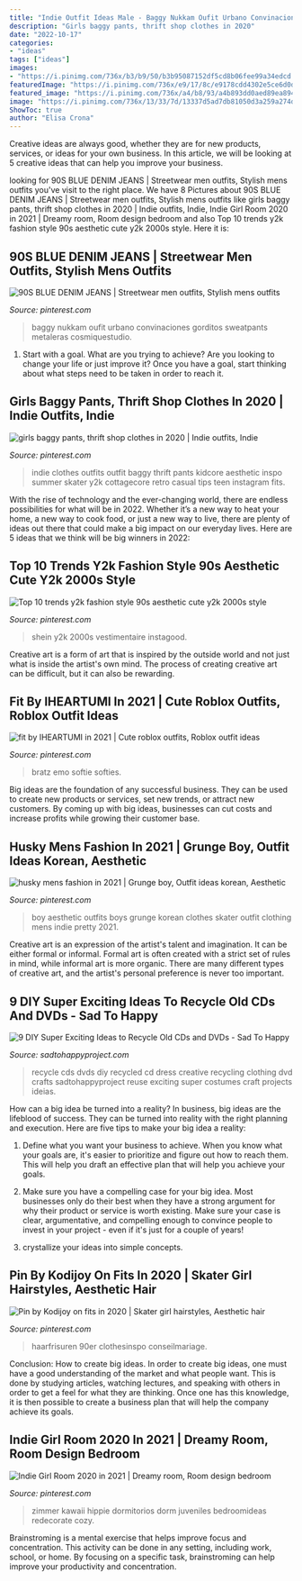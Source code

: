 ```yaml
---
title: "Indie Outfit Ideas Male - Baggy Nukkam Oufit Urbano Convinaciones Gorditos Sweatpants Metaleras Cosmiquestudio"
description: "Girls baggy pants, thrift shop clothes in 2020"
date: "2022-10-17"
categories:
- "ideas"
tags: ["ideas"]
images:
- "https://i.pinimg.com/736x/b3/b9/50/b3b95087152df5cd8b06fee99a34edcd.jpg"
featuredImage: "https://i.pinimg.com/736x/e9/17/8c/e9178cdd4302e5ce6d0d112b42722f38.jpg"
featured_image: "https://i.pinimg.com/736x/a4/b8/93/a4b893dd0aed89ea894e0ba008a15c6a.jpg"
image: "https://i.pinimg.com/736x/13/33/7d/13337d5ad7db81050d3a259a274de3f0.jpg"
ShowToc: true
author: "Elisa Crona"
---
```



Creative ideas are always good, whether they are for new products, services, or ideas for your own business. In this article, we will be looking at 5 creative ideas that can help you improve your business.

	

		
looking for 90S BLUE DENIM JEANS | Streetwear men outfits, Stylish mens outfits you've visit to the right place. We have 8 Pictures about 90S BLUE DENIM JEANS | Streetwear men outfits, Stylish mens outfits like girls baggy pants, thrift shop clothes in 2020 | Indie outfits, Indie, Indie Girl Room 2020 in 2021 | Dreamy room, Room design bedroom and also Top 10 trends y2k fashion style 90s aesthetic cute y2k 2000s style. Here it is:
		
    
## 90S BLUE DENIM JEANS | Streetwear Men Outfits, Stylish Mens Outfits

<img loading=lazy src="https://i.pinimg.com/736x/b3/b9/50/b3b95087152df5cd8b06fee99a34edcd.jpg" onerror="this.onerror=null;this.src='https://tse1.mm.bing.net/th?id=OIP.hOntAcLaT7pajwKCOiUgOgHaLG&amp;pid=15.1';" alt="90S BLUE DENIM JEANS | Streetwear men outfits, Stylish mens outfits">

_Source: pinterest.com_

>baggy nukkam oufit urbano convinaciones gorditos sweatpants metaleras cosmiquestudio. 

	

1. Start with a goal. What are you trying to achieve? Are you looking to change your life or just improve it? Once you have a goal, start thinking about what steps need to be taken in order to reach it.

    
## Girls Baggy Pants, Thrift Shop Clothes In 2020 | Indie Outfits, Indie

<img loading=lazy src="https://i.pinimg.com/736x/e9/17/8c/e9178cdd4302e5ce6d0d112b42722f38.jpg" onerror="this.onerror=null;this.src='https://tse2.mm.bing.net/th?id=OIP.g1ZPTmoOJsfax1nR-K_CngAAAA&amp;pid=15.1';" alt="girls baggy pants, thrift shop clothes in 2020 | Indie outfits, Indie">

_Source: pinterest.com_

>indie clothes outfits outfit baggy thrift pants kidcore aesthetic inspo summer skater y2k cottagecore retro casual tips teen instagram fits. 

	

With the rise of technology and the ever-changing world, there are endless possibilities for what will be in 2022. Whether it’s a new way to heat your home, a new way to cook food, or just a new way to live, there are plenty of ideas out there that could make a big impact on our everyday lives. Here are 5 ideas that we think will be big winners in 2022: 

    
## Top 10 Trends Y2k Fashion Style 90s Aesthetic Cute Y2k 2000s Style

<img loading=lazy src="https://i.pinimg.com/736x/a4/b8/93/a4b893dd0aed89ea894e0ba008a15c6a.jpg" onerror="this.onerror=null;this.src='https://tse3.mm.bing.net/th?id=OIP.q1uZ4yX2zmiGJ5TWZcr8kQAAAA&amp;pid=15.1';" alt="Top 10 trends y2k fashion style 90s aesthetic cute y2k 2000s style">

_Source: pinterest.com_

>shein y2k 2000s vestimentaire instagood. 

	

Creative art is a form of art that is inspired by the outside world and not just what is inside the artist's own mind. The process of creating creative art can be difficult, but it can also be rewarding.

    
## Fit By IHEARTUMI In 2021 | Cute Roblox Outfits, Roblox Outfit Ideas

<img loading=lazy src="https://i.pinimg.com/736x/15/cd/e6/15cde65bb1dd2c0ef34df405825606a3.jpg" onerror="this.onerror=null;this.src='https://tse4.mm.bing.net/th?id=OIP.M8I1s7asizanI7IfN3aMUQHaNX&amp;pid=15.1';" alt="fit by IHEARTUMI in 2021 | Cute roblox outfits, Roblox outfit ideas">

_Source: pinterest.com_

>bratz emo softie softies. 

	

Big ideas are the foundation of any successful business. They can be used to create new products or services, set new trends, or attract new customers. By coming up with big ideas, businesses can cut costs and increase profits while growing their customer base.

    
## Husky Mens Fashion In 2021 | Grunge Boy, Outfit Ideas Korean, Aesthetic

<img loading=lazy src="https://i.pinimg.com/736x/13/33/7d/13337d5ad7db81050d3a259a274de3f0.jpg" onerror="this.onerror=null;this.src='https://tse1.mm.bing.net/th?id=OIP.Ht5GqWV1R0Pwmb24O6zQZAHaOU&amp;pid=15.1';" alt="husky mens fashion in 2021 | Grunge boy, Outfit ideas korean, Aesthetic">

_Source: pinterest.com_

>boy aesthetic outfits boys grunge korean clothes skater outfit clothing mens indie pretty 2021. 

	

Creative art is an expression of the artist's talent and imagination. It can be either formal or informal. Formal art is often created with a strict set of rules in mind, while informal art is more organic. There are many different types of creative art, and the artist's personal preference is never too important.

    
## 9 DIY Super Exciting Ideas To Recycle Old CDs And DVDs - Sad To Happy

<img loading=lazy src="https://sadtohappyproject.com/wp-content/uploads/2014/12/recycle-old-cds-crafts-recycle-old-dvds-reuse-recycle-old-cds-dvds1sds1.jpg" onerror="this.onerror=null;this.src='https://tse3.mm.bing.net/th?id=OIP.QUrUHWjGadkzxhxMT7znvQHaHa&amp;pid=15.1';" alt="9 DIY Super Exciting Ideas to Recycle Old CDs and DVDs - Sad To Happy">

_Source: sadtohappyproject.com_

>recycle cds dvds diy recycled cd dress creative recycling clothing dvd crafts sadtohappyproject reuse exciting super costumes craft projects ideias. 

	

How can a big idea be turned into a reality?
In business, big ideas are the lifeblood of success. They can be turned into reality with the right planning and execution. Here are five tips to make your big idea a reality:
1. Define what you want your business to achieve. When you know what your goals are, it's easier to prioritize and figure out how to reach them. This will help you draft an effective plan that will help you achieve your goals.

2. Make sure you have a compelling case for your big idea. Most businesses only do their best when they have a strong argument for why their product or service is worth existing. Make sure your case is clear, argumentative, and compelling enough to convince people to invest in your project - even if it's just for a couple of years!

3. crystallize your ideas into simple concepts.

    
## Pin By Kodijoy On Fits In 2020 | Skater Girl Hairstyles, Aesthetic Hair

<img loading=lazy src="https://i.pinimg.com/736x/ef/1d/12/ef1d12c508581f292b8fb418b12353b2.jpg" onerror="this.onerror=null;this.src='https://tse2.mm.bing.net/th?id=OIP.z_dnmgNGsmOAddbNHXDM0AHaNK&amp;pid=15.1';" alt="Pin by Kodijoy on fits in 2020 | Skater girl hairstyles, Aesthetic hair">

_Source: pinterest.com_

>haarfrisuren 90er clothesinspo conseilmariage. 

	

Conclusion: How to create big ideas.
In order to create big ideas, one must have a good understanding of the market and what people want. This is done by studying articles, watching lectures, and speaking with others in order to get a feel for what they are thinking. Once one has this knowledge, it is then possible to create a business plan that will help the company achieve its goals.

    
## Indie Girl Room 2020 In 2021 | Dreamy Room, Room Design Bedroom

<img loading=lazy src="https://i.pinimg.com/736x/b7/d5/b4/b7d5b4a4a3f9be21b461ed5f021f2faa.jpg" onerror="this.onerror=null;this.src='https://tse3.mm.bing.net/th?id=OIP.lkW5kq5ub9jrCD9d6yc4FAHaNF&amp;pid=15.1';" alt="Indie Girl Room 2020 in 2021 | Dreamy room, Room design bedroom">

_Source: pinterest.com_

>zimmer kawaii hippie dormitorios dorm juveniles bedroomideas redecorate cozy. 

	

Brainstroming is a mental exercise that helps improve focus and concentration. This activity can be done in any setting, including work, school, or home. By focusing on a specific task, brainstroming can help improve your productivity and concentration.

